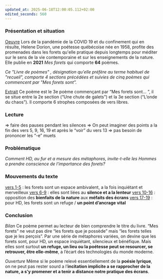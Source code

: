 ```yaml
---
updated_at: 2025-06-18T12:00:05.112+02:00
edited_seconds: 560
---
```

### Présentation et situation
<u>Oeuvre</u>
Lors de la pandémie de la COVID 19 et du confinement qui en résulte, Helene Dorion, une poétesse québécoise née en 1958, profite des promenades dans les forets qu'elle pratique depuis longtemps pour méditer sur le sens de la vie contemporaine et sur les enseignements de la nature.  
Elle publie en **2021** _Mes forets_ qui comporte **64** poèmes.

_Ce "Livre de poèmes" , désignation qu'elle préfère au terme habituel de "recueil", comporte 4 sections précédées et suivies de cinq poèmes qui commencent par "Mes forets sont"._

<u>Extrait</u>
Ce poème est le 3e poème commençant par “Mes forets sont… ”, il se situe entre la 2e section (“Une chute de galets”) et la 3e section (“L’onde du chaos”). Il comporte 6 strophes composées de vers libres.
### Lecture
=> faire des pauses pendant les silences
=> On peut imaginer des points a la fin des vers 5, 9, 16, 19 et après le “voir” du vers 13
=> pas besoin de prononcer les “-e” muets
### Problématique
_Comment HD, au fur et a mesure des métaphores, invite-t-elle les Hommes a prendre conscience de l’importance des forets?_ 
### Mouvements du texte 
<u>vers 1-5</u> : les forets sont un espace ambivalent, a la fois inquiétant et merveilleux 
<u>vers 6-9</u> : elles sont liées au **silence et a la lenteur**
<u>vers 10-16</u> : opposition des **bienfaits de la nature** aux **méfaits des écrans** 
<u>vers 17-19</u> : pour HD, les forets sont un refuge / **un point d’ancrage vital**
### Conclusion
*Bilan*
Ce poème permet au lecteur de bien comprendre le titre du livre. “Mes forets” ne veut pas dire “les forets que je possède” mais “les forets telles que je les perçois”.
Par une série de métaphores variées, on devine que les forets sont, pour HD, un espace inquiétant, silencieux et bénéfique. 
Mais elles sont surtout **un refuge, un lieu ou la poétesse peut se resourcer,  se retrouver, être elle-même**, a l’écart des technologies du monde moderne.

*Ouverture*
Même si le poème relevé essentiellement de la **poésie lyrique**, on ne peut pas rester sourd a l’**incitation implicite a se rapprocher de la nature, a s’y promener et a tenir a distance notre pratique des écrans**.

